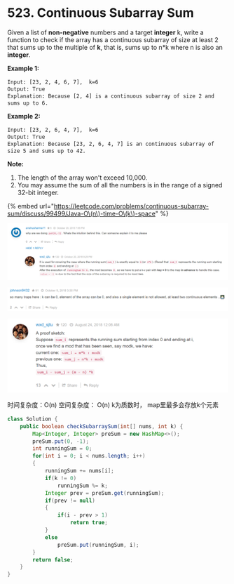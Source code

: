 # 523. Continuous Subarray Sum



Given a list of **non-negative** numbers and a target **integer** k, write a function to check if the array has a continuous subarray of size at least 2 that sums up to the multiple of **k**, that is, sums up to n\*k where n is also an **integer**.

**Example 1:**  


```text
Input: [23, 2, 4, 6, 7],  k=6
Output: True
Explanation: Because [2, 4] is a continuous subarray of size 2 and sums up to 6.
```

**Example 2:**  


```text
Input: [23, 2, 6, 4, 7],  k=6
Output: True
Explanation: Because [23, 2, 6, 4, 7] is an continuous subarray of size 5 and sums up to 42.
```

**Note:**  


1. The length of the array won't exceed 10,000.
2. You may assume the sum of all the numbers is in the range of a signed 32-bit integer.

{% embed url="https://leetcode.com/problems/continuous-subarray-sum/discuss/99499/Java-O\(n\)-time-O\(k\)-space" %}

![](../.gitbook/assets/image%20%2813%29.png)

![](../.gitbook/assets/image%20%2811%29.png)

![](../.gitbook/assets/image%20%283%29.png)

时间复杂度：O\(n\)  空间复杂度： O\(n\) k为质数时， map里最多会存放k个元素

```java
class Solution {
    public boolean checkSubarraySum(int[] nums, int k) {
        Map<Integer, Integer> preSum = new HashMap<>();
        preSum.put(0, -1);
        int runningSum = 0;
        for(int i = 0; i < nums.length; i++)
        {
            runningSum += nums[i];
            if(k != 0)
                runningSum %= k;
            Integer prev = preSum.get(runningSum);
            if(prev != null)
            {
                if(i - prev > 1)
                    return true;
            }
            else
                preSum.put(runningSum, i);
        }
        return false;
    }
}
```



